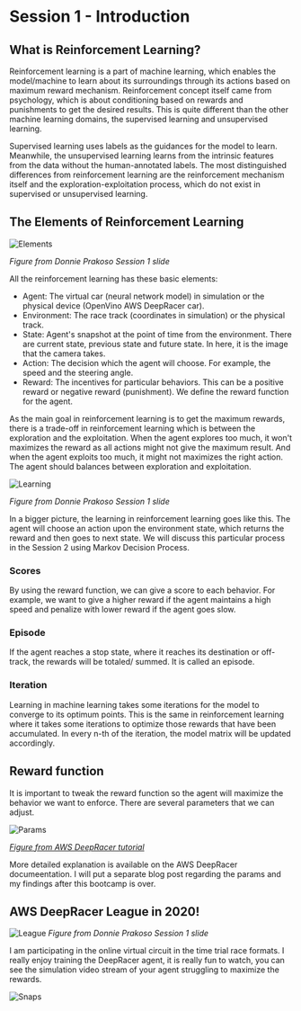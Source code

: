 # Session 1 - Introduction 


## What is Reinforcement Learning? 

Reinforcement learning is a part of machine learning, which enables the model/machine to learn about its surroundings through its actions based on maximum reward mechanism. Reinforcement concept itself came from psychology, which is about conditioning based on rewards and punishments to get the desired results. This is quite different than the other machine learning domains, the supervised learning and unsupervised learning. 

Supervised learning uses labels as the guidances for the model to learn. Meanwhile, the unsupervised learning learns from the intrinsic features from the data without the human-annotated labels. The most distinguished differences from reinforcement learning are the reinforcement mechanism itself and the exploration-exploitation process, which do not exist in supervised or unsupervised learning.

## The Elements of Reinforcement Learning

![Elements](~@assets/images/rl_elements.png)

*Figure from Donnie Prakoso Session 1 slide*

All the reinforcement learning has these basic elements:
- Agent: 
    The virtual car (neural network model) in simulation or the physical device (OpenVino AWS DeepRacer car).
- Environment:
    The race track (coordinates in simulation) or the physical track.
- State:
    Agent's snapshot at the point of time from the environment. There are current state, previous state and future state. In here, it is the image that the camera takes.
- Action:
    The decision which the agent will choose. For example, the speed and the steering angle. 
- Reward:
    The incentives for particular behaviors. This can be a positive reward or negative reward (punishment). We define the reward function for the agent.

As the main goal in reinforcement learning is to get the maximum rewards, there is a trade-off in reinforcement learning which is between the exploration and the exploitation. When the agent explores too much, it won't maximizes the reward as all actions might not give the maximum result. And when the agent exploits too much, it might not maximizes the right action. The agent should balances between exploration and exploitation.

![Learning](~@assets/images/rl_elements_learning.png)

*Figure from Donnie Prakoso Session 1 slide*

In a bigger picture, the learning in reinforcement learning goes like this. The agent will choose an action upon the environment state, which returns the reward and then goes to next state. We will discuss this particular process in the Session 2 using Markov Decision Process. 

### Scores
By using the reward function, we can give a score to each behavior. For example, we want to give a higher reward if the agent maintains a high speed and penalize with lower reward if the agent goes slow. 

### Episode
If the agent reaches a stop state, where it reaches its destination or off-track, the rewards will be totaled/ summed. It is called an episode. 

### Iteration
Learning in machine learning takes some iterations for the model to converge to its optimum points. This is the same in reinforcement learning where it takes some iterations to optimize those rewards that have been accumulated. In every n-th of the iteration, the model matrix will be updated accordingly.

## Reward function

It is important to tweak the reward function so the agent will maximize the behavior we want to enforce. There are several parameters that we can adjust.

![Params](~@assets/images/rl_rewardfunction-params.png)

*[Figure from AWS DeepRacer tutorial](https://d2k9g1efyej86q.cloudfront.net/)*

More detailed explanation is available on the AWS DeepRacer documeentation. I will put a separate blog post regarding the params and my findings after this bootcamp is over.

## AWS DeepRacer League in 2020!
![League](~@assets/images/rl_aws-deepracer-league.png)
*Figure from Donnie Prakoso Session 1 slide*

I am participating in the online virtual circuit in the time trial race formats. I really enjoy training the DeepRacer agent, it is really fun to watch, you can see the simulation video stream of your agent struggling to maximize the rewards. 

![Snaps](~@assets/images/snapshot.jpg)

